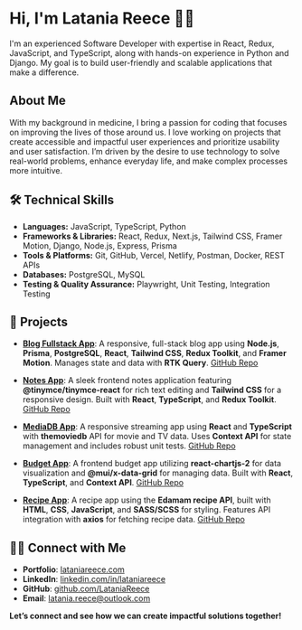 # Hi, I'm Latania Reece 👋🏾
I'm an experienced Software Developer with expertise in React, Redux, JavaScript, and TypeScript, along with hands-on experience in Python and Django. My goal is to build user-friendly and scalable applications that make a difference.

## About Me
With my background in medicine, I bring a passion for coding that focuses on improving the lives of those around us. I love working on projects that create accessible and impactful user experiences and prioritize usability and user satisfaction. I’m driven by the desire to use technology to solve real-world problems, enhance everyday life, and make complex processes more intuitive.

## 🛠️ Technical Skills
- **Languages:** JavaScript, TypeScript, Python  
- **Frameworks & Libraries:** React, Redux, Next.js, Tailwind CSS, Framer Motion, Django, Node.js, Express, Prisma  
- **Tools & Platforms:** Git, GitHub, Vercel, Netlify, Postman, Docker, REST APIs  
- **Databases:** PostgreSQL, MySQL  
- **Testing & Quality Assurance:** Playwright, Unit Testing, Integration Testing

## 📂 Projects

- [**Blog Fullstack App**](https://blog-fullstack-app-ui.vercel.app/): A responsive, full-stack blog app using **Node.js**, **Prisma**, **PostgreSQL**, **React**, **Tailwind CSS**, **Redux Toolkit**, and **Framer Motion**. Manages state and data with **RTK Query**. [GitHub Repo](https://github.com/LataniaReece/blog_fullstack_app)

- [**Notes App**](https://latania-notesapp.netlify.app): A sleek frontend notes application featuring **@tinymce/tinymce-react** for rich text editing and **Tailwind CSS** for a responsive design. Built with **React**, **TypeScript**, and **Redux Toolkit**. [GitHub Repo](https://github.com/LataniaReece/Notes-App)

- [**MediaDB App**](https://mediadb.netlify.app/): A responsive streaming app using **React** and **TypeScript** with **themoviedb** API for movie and TV data. Uses **Context API** for state management and includes robust unit tests. [GitHub Repo](https://github.com/LataniaReece/MediaDB)

- [**Budget App**](https://latania-budget-app.netlify.app/): A frontend budget app utilizing **react-chartjs-2** for data visualization and **@mui/x-data-grid** for managing data. Built with **React**, **TypeScript**, and **Context API**. [GitHub Repo](https://github.com/LataniaReece/react-mui-budget-app)

- [**Recipe App**](http://latania-recipeapp.netlify.app/): A recipe app using the **Edamam recipe API**, built with **HTML**, **CSS**, **JavaScript**, and **SASS/SCSS** for styling. Features API integration with **axios** for fetching recipe data. [GitHub Repo](https://github.com/LataniaReece/RecipeApp)

 ## 🤝🏾 Connect with Me

- **Portfolio**: [lataniareece.com](https://lataniareece.com)
- **LinkedIn**: [linkedin.com/in/lataniareece](https://www.linkedin.com/in/lataniareece/)
- **GitHub**: [github.com/LataniaReece](https://github.com/LataniaReece)
- **Email**: [latania.reece@outlook.com](mailto:latania.reece@outlook.com)

**Let’s connect and see how we can create impactful solutions together!**


